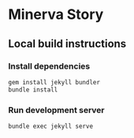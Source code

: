 # Minerva Story 

## Local build instructions

### Install dependencies

```bash
gem install jekyll bundler
bundle install
```

### Run development server

```bash
bundle exec jekyll serve
```

